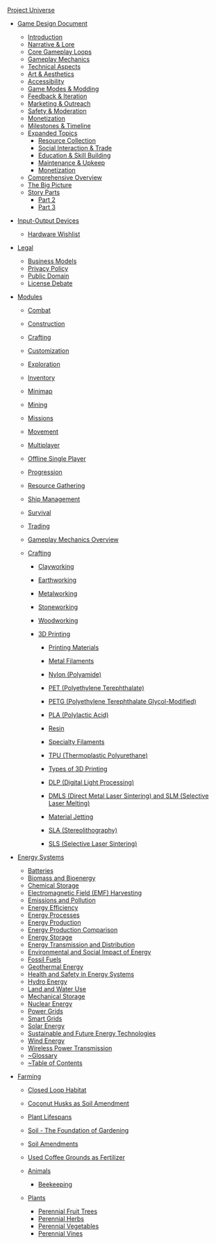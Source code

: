 [Project Universe](Project_Universe.md)

- [Game Design Document](Game%20Design%20Document/0~Game%20Design%20Document.md)
    - [Introduction](Game%20Design%20Document/1~Introduction.md)
    - [Narrative & Lore](Game%20Design%20Document/2~Narrative%20&%20Lore.md)
    - [Core Gameplay Loops](Game%20Design%20Document/3~Core%20Gameplay%20Loops.md)
    - [Gameplay Mechanics](Game%20Design%20Document/4~Gameplay%20Mechanics.md)
    - [Technical Aspects](Game%20Design%20Document/5~Technical%20Aspects.md)
    - [Art & Aesthetics](Game%20Design%20Document/6~Art%20&%20Aesthetics.md)
    - [Accessibility](Game%20Design%20Document/7~Accessibility.md)
    - [Game Modes & Modding](Game%20Design%20Document/8~Game%20Modes%20&%20Modding.md)
    - [Feedback & Iteration](Game%20Design%20Document/9~Feedback%20&%20Iteration.md)
    - [Marketing & Outreach](Game%20Design%20Document/10~Marketing%20&%20Outreach.md)
    - [Safety & Moderation](Game%20Design%20Document/11~Safety%20&%20Moderation.md)
    - [Monetization](Game%20Design%20Document/12~Monetization.md)
    - [Milestones & Timeline](Game%20Design%20Document/13~Milestones%20&%20Timeline.md)
    - [Expanded Topics](Game%20Design%20Document/Production%20&%20Refinement%20~%20Expanded.md)
        - [Resource Collection](Game%20Design%20Document/Resource%20Collection%20~%20Expanded.md)
        - [Social Interaction & Trade](Game%20Design%20Document/Social%20Interaction%20&%20Trade%20~%20Expanded.md)
        - [Education & Skill Building](Game%20Design%20Document/Education%20&%20Skill%20Building%20~%20Expanded.md)
        - [Maintenance & Upkeep](Game%20Design%20Document/Maintenance%20&%20Upkeep%20~%20Expanded.md)
        - [Monetization](Game%20Design%20Document/Monetization%20~%20Expanded.md)
    - [Comprehensive Overview](Game%20Design%20Document/PU%20Comprehensive%20Overview.md)
    - [The Big Picture](Game%20Design%20Document/The%20Big%20Picture.md)
    - [Story Parts](Game%20Design%20Document/Story%20Part%201.md)
        - [Part 2](Game%20Design%20Document/Story%20Part%202.md)
        - [Part 3](Game%20Design%20Document/Story%20Part%203.md)

- [Input-Output Devices](Input-Output%20Devices/Current%20Hardware.md)
    - [Hardware Wishlist](Input-Output%20Devices/Hardware%20Wishlist.md)

- [Legal](Legal/Contributor%20Agreement.md)
    - [Business Models](Legal/Business%20Models.md)
    - [Privacy Policy](Legal/Privacy%20Policy.md)
    - [Public Domain](Legal/Public%20Domain.md)
    - [License Debate](Legal/License%20Debate.md)

- [Modules](Modules/AI.md)
    - [Combat](Modules/Combat.md)
    - [Construction](Modules/Construction.md)
    - [Crafting](Modules/Crafting.md)
    - [Customization](Modules/Customization.md)
    - [Exploration](Modules/Exploration.md)
    - [Inventory](Modules/Inventory.md)
    - [Minimap](Modules/Minimap.md)
    - [Mining](Modules/Mining.md)
    - [Missions](Modules/Missions.md)
    - [Movement](Modules/Movement.md)
    - [Multiplayer](Modules/Multiplayer.md)
    - [Offline Single Player](Modules/Offline%20Single%20Player.md)
    - [Progression](Modules/Progression.md)
    - [Resource Gathering](Modules/Resource%20Gathering.md)
    - [Ship Management](Modules/Ship%20Management.md)
    - [Survival](Modules/Survival.md)
    - [Trading](Modules/Trading.md)
    - [Gameplay Mechanics Overview](Modules/~Gameplay%20Mechanics.md)

    - [Crafting](Modules/Crafting/Crafting.md)
        - [Clayworking](Modules/Crafting/Clayworking.md)
        - [Earthworking](Modules/Crafting/Earthworking.md)
        - [Metalworking](Modules/Crafting/Metalworking.md)
        - [Stoneworking](Modules/Crafting/Stoneworking.md)
        - [Woodworking](Modules/Crafting/Woodworking.md)

        - [3D Printing](Modules/Crafting/3D%20Printing/Intro%20to%203D%20Printing.md)
            - [Printing Materials](Modules/Crafting/3D%20Printing/Printing%20Materials/ABS%20(Acrylonitrile%20Butadiene%20Styrene).md)
            - [Metal Filaments](Modules/Crafting/3D%20Printing/Printing%20Materials/Metal%20Filaments.md)
            - [Nylon (Polyamide)](Modules/Crafting/3D%20Printing/Printing%20Materials/Nylon%20(Polyamide).md)
            - [PET (Polyethylene Terephthalate)](Modules/Crafting/3D%20Printing/Printing%20Materials/PET%20(Polyethylene%20Terephthalate).md)
            - [PETG (Polyethylene Terephthalate Glycol-Modified)](Modules/Crafting/3D%20Printing/Printing%20Materials/PETG%20(Polyethylene%20Terephthalate%20Glycol-Modified).md)
            - [PLA (Polylactic Acid)](Modules/Crafting/3D%20Printing/Printing%20Materials/PLA%20(Polylactic%20Acid).md)
            - [Resin](Modules/Crafting/3D%20Printing/Printing%20Materials/Resin.md)
            - [Specialty Filaments](Modules/Crafting/3D%20Printing/Printing%20Materials/Specialty%20Filaments.md)
            - [TPU (Thermoplastic Polyurethane)](Modules/Crafting/3D%20Printing/Printing%20Materials/TPU%20(Thermoplastic%20Polyurethane).md)

            - [Types of 3D Printing](Modules/Crafting/3D%20Printing/Types%20of%203D%20Printing/FDM%20(Fused%20Deposition%20Modeling).md)
            - [DLP (Digital Light Processing)](Modules/Crafting/3D%20Printing/Types%20of%203D%20Printing/DLP%20(Digital%20Light%20Processing).md)
            - [DMLS (Direct Metal Laser Sintering) and SLM (Selective Laser Melting)](Modules/Crafting/3D%20Printing/Types%20of%203D%20Printing/DMLS%20(Direct%20Metal%20Laser%20Sintering)%20and%20SLM%20(Selective%20Laser%20Melting).md)
            - [Material Jetting](Modules/Crafting/3D%20Printing/Types%20of%203D%20Printing/Material%20Jetting.md)
            - [SLA (Stereolithography)](Modules/Crafting/3D%20Printing/Types%20of%203D%20Printing/SLA%20(Stereolithography).md)
            - [SLS (Selective Laser Sintering)](Modules/Crafting/3D%20Printing/Types%20of%203D%20Printing/SLS%20(Selective%20Laser%20Sintering).md)

- [Energy Systems](Energy%20Systems/Energy%20Systems%20Introduction.md)
    - [Batteries](Energy%20Systems/Batteries.md)
    - [Biomass and Bioenergy](Energy%20Systems/Biomass%20and%20Bioenergy.md)
    - [Chemical Storage](Energy%20Systems/Chemical%20Storage.md)
    - [Electromagnetic Field (EMF) Harvesting](Energy%20Systems/Electromagnetic%20Field%20(EMF)%20Harvesting.md)
    - [Emissions and Pollution](Energy%20Systems/Emissions%20and%20Pollution.md)
    - [Energy Efficiency](Energy%20Systems/Energy%20Efficiency.md)
    - [Energy Processes](Energy%20Systems/Energy%20Processes.md)
    - [Energy Production](Energy%20Systems/Energy%20Production.md)
    - [Energy Production Comparison](Energy%20Systems/Energy%20Production%20Comparison.md)
    - [Energy Storage](Energy%20Systems/Energy%20Storage.md)
    - [Energy Transmission and Distribution](Energy%20Systems/Energy%20Transmission%20and%20Distribution.md)
    - [Environmental and Social Impact of Energy](Energy%20Systems/Environmental%20and%20Social%20Impact%20of%20Energy.md)
    - [Fossil Fuels](Energy%20Systems/Fossil%20Fuels.md)
    - [Geothermal Energy](Energy%20Systems/Geothermal%20Energy.md)
    - [Health and Safety in Energy Systems](Energy%20Systems/Health%20and%20Safety%20in%20Energy%20Systems.md)
    - [Hydro Energy](Energy%20Systems/Hydro%20Energy.md)
    - [Land and Water Use](Energy%20Systems/Land%20and%20Water%20Use.md)
    - [Mechanical Storage](Energy%20Systems/Mechanical%20Storage.md)
    - [Nuclear Energy](Energy%20Systems/Nuclear%20Energy.md)
    - [Power Grids](Energy%20Systems/Power%20Grids.md)
    - [Smart Grids](Energy%20Systems/Smart%20Grids.md)
    - [Solar Energy](Energy%20Systems/Solar%20Energy.md)
    - [Sustainable and Future Energy Technologies](Energy%20Systems/Sustainable%20and%20Future%20Energy%20Technologies.md)
    - [Wind Energy](Energy%20Systems/Wind%20Energy.md)
    - [Wireless Power Transmission](Energy%20Systems/Wireless%20Power%20Transmission.md)
    - [~Glossary](Energy%20Systems/~Glossary.md)
    - [~Table of Contents](Energy%20Systems/~Table%20of%20Contents.md)
    
- [Farming](Farming/Farming%20Plants%20Key%20Factors.md)
    - [Closed Loop Habitat](Farming/Closed%20Loop%20Habitat.md)
    - [Coconut Husks as Soil Amendment](Farming/Coconut%20Husks%20as%20Soil%20Amendment.md)
    - [Plant Lifespans](Farming/Plant%20Lifespans.md)
    - [Soil - The Foundation of Gardening](Farming/Soil%20-%20The%20Foundation%20of%20Gardening.md)
    - [Soil Amendments](Farming/Soil%20Amendments.md)
    - [Used Coffee Grounds as Fertilizer](Farming/Used%20Coffee%20Grounds%20as%20Fertilizer.md)

    - [Animals](Farming/Animals/Aquaponics%20Fish.md)
        - [Beekeeping](Farming/Animals/Beekeeping.md)

    - [Plants](Farming/Plants/Perennial%20Berry%20Bushes.md)
        - [Perennial Fruit Trees](Farming/Plants/Perennial%20Fruit%20Trees.md)
        - [Perennial Herbs](Farming/Plants/Perennial%20Herbs.md)
        - [Perennial Vegetables](Farming/Plants/Perennial%20Vegetables.md)
        - [Perennial Vines](Farming/Plants/Perennial%20Vines.md)